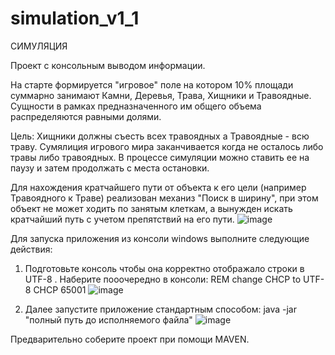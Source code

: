 # simulation_v1_1

СИМУЛЯЦИЯ

Проект с консольным выводом информации.

На старте формируется "игровое" поле на котором 10% площади суммарно занимают Камни, Деревья, Трава, Хищники и Травоядные.
Сущности в рамках предназначенного им общего объема распределяются равными долями.

Цель: Хищники должны съесть всех травоядных а Травоядные - всю траву.
Сумялиция игрового мира заканчивается когда не осталось либо травы либо травоядных.
В процессе симуляции можно ставить ее на паузу и затем продолжать с места остановки.

Для нахождения кратчайшего пути от объекта к его цели (например Травоядного к Траве) реализован механиз "Поиск в ширину", при этом объект не может ходить по занятым клеткам,
а вынужден искать кратчайший путь с учетом препятствий на его пути.
![image](https://github.com/RomanV79/simulation_v1_1/assets/121058298/3da0d06e-561a-4757-9e6a-dd90d752d881)



Для запуска приложения из консоли windows выполните следующие действия:
1. Подготовьте консоль чтобы она корректно отображало строки в UTF-8 .
  Наберите пооочередно в консоли:
  REM change CHCP to UTF-8
  CHCP 65001
  ![image](https://github.com/RomanV79/simulation_v1_1/assets/121058298/bfff3aa5-fd2f-4c3a-980e-066310a15a96)
  
 2. Далее запустите приложение стандартным способом: java -jar "полный путь до исполняемого файла"
    ![image](https://github.com/RomanV79/simulation_v1_1/assets/121058298/20e10b49-293b-45d8-9b43-9a92439939dc)

Предварительно соберите проект при помощи MAVEN.
